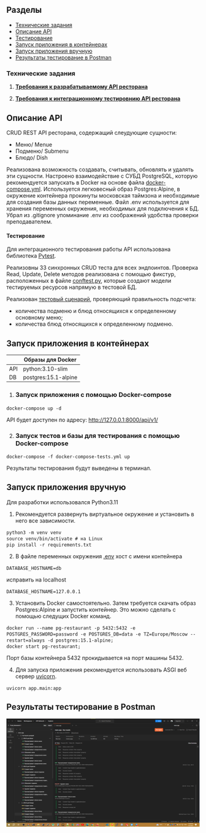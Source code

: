 ## Разделы
- [Технические задания](#технические-задания)
- [Описание API](#описание-api)
- [Тестирование](#тестирование)
- [Запуск приложения в контейнерах](#запуск-приложения-в-контейнерах)
- [Запуск приложения вручную](#запуск-приложения-вручную)
- [Результаты тестирование в Postman](#результаты-тестирование-в-Postman)


### Технические задания 
1. <a href="assignment/Homework_1.md"> <b>Требования к разрабатываемому API ресторана</b> </a>

2. <a href="assignment/Homework_2.md"> <b>Требования к интеграционному тестировнию API ресторана</b> </a>


## Описание API
CRUD REST API ресторана, содержащий слеудующие сущности:
- Меню/ Menue
- Подменю/ Submenu
- Блюдо/ Dish

Реализована возможность создавать, считывать, обновлять и удалять эти сущности. Настроено взаимодействие с СУБД PostgreSQL, которую рекомендуется запускать в Docker на основе файла [docker-compose.yml](dcoker-compose.yml). Используется легковесный образ Postgres:Alpine, в окружение контейнера прокинуты московская таймзона и необходимые для создания базы данных переменные. Файл .env используется для хранения переменных окружения, необходимых для подключения к БД. Убрал из .gitignore упоминание .env из соображений удобства проверки преподавателем.  

#### Тестирование

Для интеграционного тестирования работы API использована библиотека [Pytest](https://docs.pytest.org/).  

Реализовны 33 синхронных CRUD теста для всех эндпоинтов. Проверка Read, Update, Delete методов реализована с помощью фикстур, расположенных в файле [conftest.py](tests/conftest.py), которые создают модели тестируемых ресурсов напрямую в тестовой БД.  

Реализован [тестовый сценарий](tests/test_quantity.py), проверяющий правильность подсчета:
- количества подменю и блюд относящихся к определенному основному меню;
- количества блюд относящихся к определенному подменю.




## Запуск приложения в контейнерах

|     |Образы для Docker     |
|-----|----------------------|
|API  | python:3.10-slim     |
|DB   | postgres:15.1-alpine | 

1. ### Запуск приложения с помощью Docker-compose

```
docker-compose up -d
```
API будет доступен по адресу: http://127.0.0.1:8000/api/v1/


2. ### Запуск тестов и базы для тестирования с помощью Docker-compose
```
docker-compose -f docker-compose-tests.yml up
```
Результаты тестирования будут выведены в терминал.

## Запуск приложения вручную

Для разработки использовался Python3.11

1. Рекомендуется развернуть виртуальное окружение и установить в него все зависимости.

```console
python3 -m venv venv 
source venv/bin/activate # на Linux
pip install -r requirements.txt
```

2. В файле переменных окружения [.env](/.env) хост с имени контейнера
```
DATABASE_HOSTNAME=db
```
исправить на localhost
```
DATABASE_HOSTNAME=127.0.0.1
```

3. Установить Docker самостоятельно. Затем требуется скачать образ Postgres:Alpine и запустить контейнер. Это можно сделать с помощью следущих Docker команд. 
```console
docker run --name pg-restaurant -p 5432:5432 -e POSTGRES_PASSWORD=password -e POSTGRES_DB=data -e TZ=Europe/Moscow --restart=always -d postgres:15.1-alpine;
docker start pg-restaurant;
```
Порт базы контейнера 5432 прокидывается на порт машины 5432.

4. Для запуска приложения рекомендуется использовать ASGI веб сервер [uvicorn](https://www.uvicorn.org/).
```console
uvicorn app.main:app 
```

## Результаты тестирование в Postman 
<img src="docs/postman_test_results.png" alt="postman test results 100%">



  
